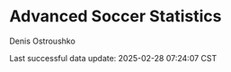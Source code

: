 # Advanced Soccer Statistics
Denis Ostroushko

<!-- gfm -->

Last successful data update: 2025-02-28 07:24:07 CST
